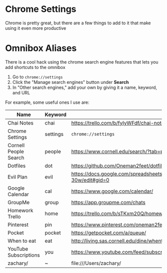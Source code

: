 Chrome Settings
===============

Chrome is pretty great, but there are a few things to add to it that make using it even more productive

# Omnibox Aliases

There is a cool hack using the chrome search engine features that lets you add shortcuts to the omnibox

1.  Go to ```chrome://settings```
2.  Click the "Manage search engines" button under **Search**
3.  In "Other search engines," add your own by giving it a name, keyword, and URL

For example, some useful ones I use are:

| Name | Keyword | URL |
| ---- | ------- | --- |
| Chai Notes | chai | https://trello.com/b/fyIyWFdf/chai-notes |
| Chrome Settings | settings | ```chrome://settings``` |
| Cornell People Search | people | https://www.cornell.edu/search/?tab=people |
| Dotfiles | dot | https://github.com/Oneman2feet/dotfiles |
| Evil Plan | evil | https://docs.google.com/spreadsheets/d/1jY4NFPAY6sa0CjCbLijwQlutuhwSOR3xr2QpjQd-30w/edit#gid=0 |
| Google Calendar | cal | https://www.google.com/calendar/ |
| GroupMe | group | https://app.groupme.com/chats |
| Homework Trello | home | https://trello.com/b/sTKxm20Q/homework |
| Pinterest | pin | https://www.pinterest.com/oneman2feet/ |
| Pocket | pocket | https://getpocket.com/a/queue/ |
| When to eat | eat | http://living.sas.cornell.edu/dine/whentoeat/ |
| YouTube Subscriptions | you | https://www.youtube.com/feed/subscriptions |
| zachary/ | ~ | file:///Users/zachary/ |
